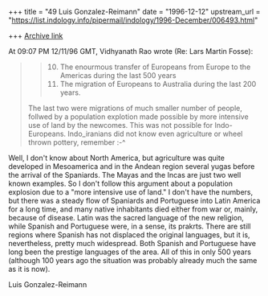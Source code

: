 +++
title = "49 Luis Gonzalez-Reimann"
date = "1996-12-12"
upstream_url = "https://list.indology.info/pipermail/indology/1996-December/006493.html"

+++
[Archive link](https://list.indology.info/pipermail/indology/1996-December/006493.html)

At 09:07 PM 12/11/96 GMT, Vidhyanath Rao wrote (Re: Lars Martin Fosse):


>> 10) The enourmous transfer of Europeans from Europe to the Americas during
>> the last 500 years
>> 11) The migration of Europeans to Australia during the last 200 years.
>
>The last two were migrations of much smaller number of people, follwed by
>a population explotion made possible by more intensive use of land by
>the newcomes. This was not possible for Indo-Europeans. Indo_iranians
>did not know even agriculture or wheel thrown pottery, remember :-^

Well, I don't know about North America, but agriculture was quite developed
in Mesoamerica and in the Andean region several yugas before the arrival of
the Spaniards. The Mayas and the Incas are just two well known examples.  So
I don't follow this argument about a population explosion due to a "more
intensive use of land."  I don't have the numbers, but there was a steady
flow of Spaniards and Portuguese into Latin America for a long time, and
many native inhabitants died either from war or, mainly, because of disease.
Latin was the sacred language of the new religion, while Spanish and
Portuguese were, in a sense, its prakrts.  There are still regions where
Spanish has not displaced the original languages, but it is, nevertheless,
pretty much widespread.  Both Spanish and Portuguese have long been the
prestige languages of the area.  All of this in only 500 years (although 100
years ago the situation was probably already much the same as it is now).

Luis Gonzalez-Reimann





